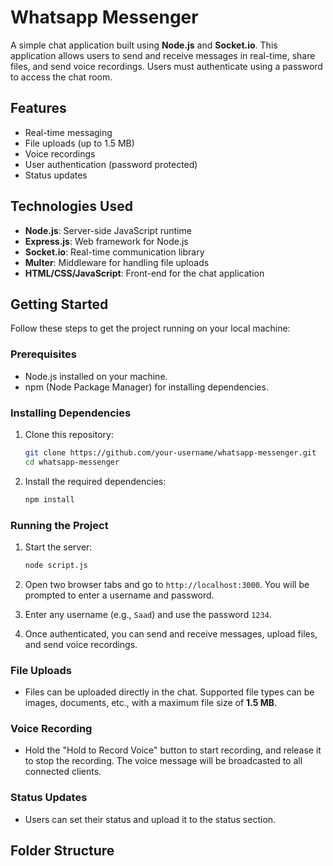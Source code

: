 # Whatsapp Messenger

A simple chat application built using **Node.js** and **Socket.io**. This application allows users to send and receive messages in real-time, share files, and send voice recordings. Users must authenticate using a password to access the chat room.

## Features

- Real-time messaging
- File uploads (up to 1.5 MB)
- Voice recordings
- User authentication (password protected)
- Status updates

## Technologies Used

- **Node.js**: Server-side JavaScript runtime
- **Express.js**: Web framework for Node.js
- **Socket.io**: Real-time communication library
- **Multer**: Middleware for handling file uploads
- **HTML/CSS/JavaScript**: Front-end for the chat application

## Getting Started

Follow these steps to get the project running on your local machine:

### Prerequisites

- Node.js installed on your machine.
- npm (Node Package Manager) for installing dependencies.

### Installing Dependencies

1. Clone this repository:

   ```bash
   git clone https://github.com/your-username/whatsapp-messenger.git
   cd whatsapp-messenger
   ```

2. Install the required dependencies:
   ```bash
   npm install
   ```

### Running the Project

1. Start the server:

   ```bash
   node script.js
   ```

2. Open two browser tabs and go to `http://localhost:3000`. You will be prompted to enter a username and password.

3. Enter any username (e.g., `Saad`) and use the password `1234`.

4. Once authenticated, you can send and receive messages, upload files, and send voice recordings.

### File Uploads

- Files can be uploaded directly in the chat. Supported file types can be images, documents, etc., with a maximum file size of **1.5 MB**.

### Voice Recording

- Hold the "Hold to Record Voice" button to start recording, and release it to stop the recording. The voice message will be broadcasted to all connected clients.

### Status Updates

- Users can set their status and upload it to the status section.

## Folder Structure
